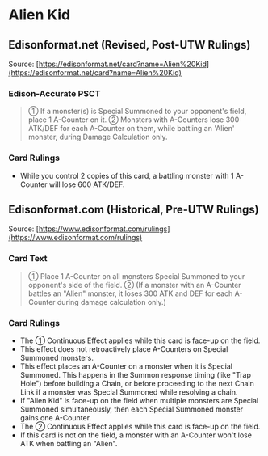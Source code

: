 # Alien Kid

## Edisonformat.net (Revised, Post-UTW Rulings)

Source: [https://edisonformat.net/card?name=Alien%20Kid](https://edisonformat.net/card?name=Alien%20Kid)

### Edison-Accurate PSCT

> ① If a monster(s) is Special Summoned to your opponent's field, place 1 A-Counter on it.
> ② Monsters with A-Counters lose 300 ATK/DEF for each A-Counter on them, while battling an 'Alien' monster, during Damage Calculation only.

### Card Rulings

*   While you control 2 copies of this card, a battling monster with 1 A-Counter will lose 600 ATK/DEF.


## Edisonformat.com (Historical, Pre-UTW Rulings)

Source: [https://www.edisonformat.com/rulings](https://www.edisonformat.com/rulings)

### Card Text

> ① Place 1 A-Counter on all monsters Special Summoned to your opponent's side of the field. ② (If a monster with an A-Counter battles an "Alien" monster, it loses 300 ATK and DEF for each A-Counter during damage calculation only.)

### Card Rulings

*   The ① Continuous Effect applies while this card is face-up on the field.
*   This effect does not retroactively place A-Counters on Special Summoned monsters.
*   This effect places an A-Counter on a monster when it is Special Summoned. This happens in the Summon response timing (like "Trap Hole") before building a Chain, or before proceeding to the next Chain Link if a monster was Special Summoned while resolving a chain.
*   If "Alien Kid" is face-up on the field when multiple monsters are Special Summoned simultaneously, then each Special Summoned monster gains one A-Counter.
*   The ② Continuous Effect applies while this card is face-up on the field.
*   If this card is not on the field, a monster with an A-Counter won't lose ATK when battling an "Alien".


